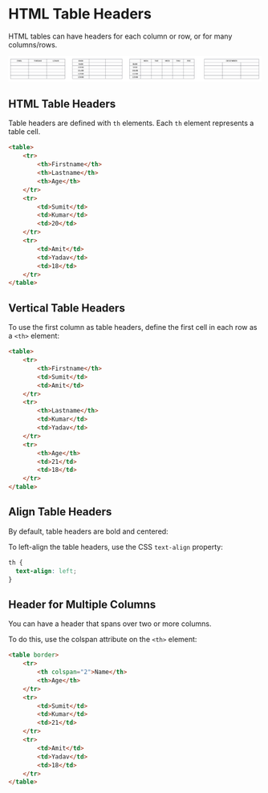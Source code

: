 # HTML Table Headers
HTML tables can have headers for each column or row, or for many columns/rows.

![Alt text](images/image-12.png)

## HTML Table Headers
Table headers are defined with `th` elements. Each `th` element represents a table cell.

```html
<table>
    <tr>
        <th>Firstname</th>
        <th>Lastname</th>
        <th>Age</th>
    </tr>
    <tr>
        <td>Sumit</td>
        <td>Kumar</td>
        <td>20</td>
    </tr>
    <tr>
        <td>Amit</td>
        <td>Yadav</td>
        <td>18</td>
    </tr>
</table>
```
## Vertical Table Headers
To use the first column as table headers, define the first cell in each row as a `<th>` element:

```html
<table>
    <tr>
        <th>Firstname</th>
        <td>Sumit</td>
        <td>Amit</td>
    </tr>
    <tr>
        <th>Lastname</th>
        <td>Kumar</td>
        <td>Yadav</td>
    </tr>
    <tr>
        <th>Age</th>
        <td>21</td>
        <td>18</td>
    </tr>
</table>
```

## Align Table Headers
By default, table headers are bold and centered:

To left-align the table headers, use the CSS `text-align` property:

```css
th {
  text-align: left;
}
```

## Header for Multiple Columns
You can have a header that spans over two or more columns.

To do this, use the colspan attribute on the `<th>` element:

```html
<table border>
    <tr>
        <th colspan="2">Name</th>
        <th>Age</th>
    </tr>
    <tr>
        <td>Sumit</td>
        <td>Kumar</td>
        <td>21</td>
    </tr>
    <tr>
        <td>Amit</td>
        <td>Yadav</td>
        <td>18</td>
    </tr>
</table>
```